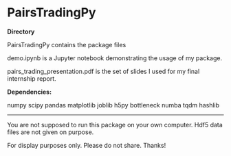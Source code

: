 # PairsTradingPy

**Directory**

PairsTradingPy contains the package files

demo.ipynb is a Jupyter notebook demonstrating the usage of my package.

pairs_trading_presentation.pdf is the set of slides I used for my final internship report.


**Dependencies:**

numpy
scipy
pandas
matplotlib
joblib
h5py
bottleneck
numba
tqdm
hashlib

---------------------------------------------
You are not supposed to run this package on your own computer. Hdf5 data files are not given on purpose.

For display purposes only. Please do not share. Thanks!
